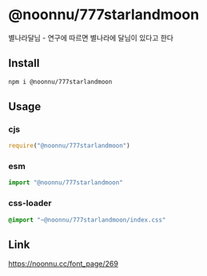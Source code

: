 # @noonnu/777starlandmoon
별나라달님 - 연구에 따르면 별나라에 달님이 있다고 한다

## Install
```sh
npm i @noonnu/777starlandmoon
```
## Usage
### cjs
```js
require("@noonnu/777starlandmoon")
```
### esm
```js
import "@noonnu/777starlandmoon"
```
### css-loader
```css
@import "~@noonnu/777starlandmoon/index.css"
```

## Link
https://noonnu.cc/font_page/269
